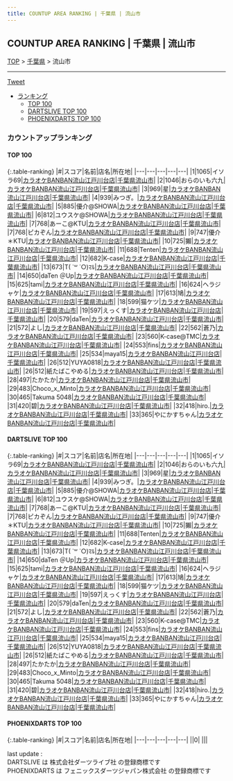 ```yaml
---
title: COUNTUP AREA RANKING | 千葉県 | 流山市
---
```

## COUNTUP AREA RANKING | 千葉県 | 流山市

[TOP](/darts/rank/) > [千葉県](/darts/rank/千葉県/) > 流山市

___

<a href="https://twitter.com/share?ref_src=twsrc%5Etfw" data-text="COUNTUP AREA RANKING | 千葉県流山市" class="twitter-share-button" data-hashtags="DARTSLIVE,PHOENIXDARTS,darts,ダーツ" data-show-count="false">Tweet</a>

* [ランキング](#カウントアップランキング)
    * [TOP 100](#top-100)
    * [DARTSLIVE TOP 100](#dartslive-top-100)
    * [PHOENIXDARTS TOP 100](#phoenixdarts-top-100)

### カウントアップランキング

#### TOP 100



{:.table-ranking}
|#|スコア|名前|店名|所在地|
|---|---|---|---|---|
|1|1065|<span class="rank-name-dl">イソラ69</span>|<a href="https://search.dartslive.com/jp/shop/f96f89fddffde7970d9b047a20a7ba1e">カラオケBANBAN流山江戸川台店</a>|<a href="/darts/rank/千葉県/流山市">千葉県流山市</a>|
|2|1046|<span class="rank-name-dl">おらのいも六九</span>|<a href="https://search.dartslive.com/jp/shop/f96f89fddffde7970d9b047a20a7ba1e">カラオケBANBAN流山江戸川台店</a>|<a href="/darts/rank/千葉県/流山市">千葉県流山市</a>|
|3|969|<span class="rank-name-dl">星</span>|<a href="https://search.dartslive.com/jp/shop/f96f89fddffde7970d9b047a20a7ba1e">カラオケBANBAN流山江戸川台店</a>|<a href="/darts/rank/千葉県/流山市">千葉県流山市</a>|
|4|939|<span class="rank-name-dl">みつぎ。</span>|<a href="https://search.dartslive.com/jp/shop/f96f89fddffde7970d9b047a20a7ba1e">カラオケBANBAN流山江戸川台店</a>|<a href="/darts/rank/千葉県/流山市">千葉県流山市</a>|
|5|885|<span class="rank-name-dl">優介@SHOWA</span>|<a href="https://search.dartslive.com/jp/shop/f96f89fddffde7970d9b047a20a7ba1e">カラオケBANBAN流山江戸川台店</a>|<a href="/darts/rank/千葉県/流山市">千葉県流山市</a>|
|6|812|<span class="rank-name-dl">ユウスケ@SHOWA</span>|<a href="https://search.dartslive.com/jp/shop/f96f89fddffde7970d9b047a20a7ba1e">カラオケBANBAN流山江戸川台店</a>|<a href="/darts/rank/千葉県/流山市">千葉県流山市</a>|
|7|768|<span class="rank-name-dl">あーこ@KTU</span>|<a href="https://search.dartslive.com/jp/shop/f96f89fddffde7970d9b047a20a7ba1e">カラオケBANBAN流山江戸川台店</a>|<a href="/darts/rank/千葉県/流山市">千葉県流山市</a>|
|7|768|<span class="rank-name-dl">ピカぞん</span>|<a href="https://search.dartslive.com/jp/shop/f96f89fddffde7970d9b047a20a7ba1e">カラオケBANBAN流山江戸川台店</a>|<a href="/darts/rank/千葉県/流山市">千葉県流山市</a>|
|9|747|<span class="rank-name-dl">優介＊KTU</span>|<a href="https://search.dartslive.com/jp/shop/f96f89fddffde7970d9b047a20a7ba1e">カラオケBANBAN流山江戸川台店</a>|<a href="/darts/rank/千葉県/流山市">千葉県流山市</a>|
|10|725|<span class="rank-name-dl">獺</span>|<a href="https://search.dartslive.com/jp/shop/f96f89fddffde7970d9b047a20a7ba1e">カラオケBANBAN流山江戸川台店</a>|<a href="/darts/rank/千葉県/流山市">千葉県流山市</a>|
|11|688|<span class="rank-name-dl">Tenten</span>|<a href="https://search.dartslive.com/jp/shop/f96f89fddffde7970d9b047a20a7ba1e">カラオケBANBAN流山江戸川台店</a>|<a href="/darts/rank/千葉県/流山市">千葉県流山市</a>|
|12|682|<span class="rank-name-dl">K-case</span>|<a href="https://search.dartslive.com/jp/shop/f96f89fddffde7970d9b047a20a7ba1e">カラオケBANBAN流山江戸川台店</a>|<a href="/darts/rank/千葉県/流山市">千葉県流山市</a>|
|13|673|<span class="rank-name-dl">T( ˙꒳ ˙○)ﾏﾙ</span>|<a href="https://search.dartslive.com/jp/shop/f96f89fddffde7970d9b047a20a7ba1e">カラオケBANBAN流山江戸川台店</a>|<a href="/darts/rank/千葉県/流山市">千葉県流山市</a>|
|14|650|<span class="rank-name-dl">daTen ＠Up</span>|<a href="https://search.dartslive.com/jp/shop/f96f89fddffde7970d9b047a20a7ba1e">カラオケBANBAN流山江戸川台店</a>|<a href="/darts/rank/千葉県/流山市">千葉県流山市</a>|
|15|625|<span class="rank-name-dl">tami</span>|<a href="https://search.dartslive.com/jp/shop/f96f89fddffde7970d9b047a20a7ba1e">カラオケBANBAN流山江戸川台店</a>|<a href="/darts/rank/千葉県/流山市">千葉県流山市</a>|
|16|624|<span class="rank-name-dl">ヘラジャケ</span>|<a href="https://search.dartslive.com/jp/shop/f96f89fddffde7970d9b047a20a7ba1e">カラオケBANBAN流山江戸川台店</a>|<a href="/darts/rank/千葉県/流山市">千葉県流山市</a>|
|17|613|<span class="rank-name-dl">鳩</span>|<a href="https://search.dartslive.com/jp/shop/f96f89fddffde7970d9b047a20a7ba1e">カラオケBANBAN流山江戸川台店</a>|<a href="/darts/rank/千葉県/流山市">千葉県流山市</a>|
|18|599|<span class="rank-name-dl">猫ケツ</span>|<a href="https://search.dartslive.com/jp/shop/f96f89fddffde7970d9b047a20a7ba1e">カラオケBANBAN流山江戸川台店</a>|<a href="/darts/rank/千葉県/流山市">千葉県流山市</a>|
|19|597|<span class="rank-name-dl">えっくす</span>|<a href="https://search.dartslive.com/jp/shop/f96f89fddffde7970d9b047a20a7ba1e">カラオケBANBAN流山江戸川台店</a>|<a href="/darts/rank/千葉県/流山市">千葉県流山市</a>|
|20|579|<span class="rank-name-dl">daTen</span>|<a href="https://search.dartslive.com/jp/shop/f96f89fddffde7970d9b047a20a7ba1e">カラオケBANBAN流山江戸川台店</a>|<a href="/darts/rank/千葉県/流山市">千葉県流山市</a>|
|21|572|<span class="rank-name-dl">よし</span>|<a href="https://search.dartslive.com/jp/shop/f96f89fddffde7970d9b047a20a7ba1e">カラオケBANBAN流山江戸川台店</a>|<a href="/darts/rank/千葉県/流山市">千葉県流山市</a>|
|22|562|<span class="rank-name-dl">蒼乃</span>|<a href="https://search.dartslive.com/jp/shop/f96f89fddffde7970d9b047a20a7ba1e">カラオケBANBAN流山江戸川台店</a>|<a href="/darts/rank/千葉県/流山市">千葉県流山市</a>|
|23|560|<span class="rank-name-dl">K-case@TMC</span>|<a href="https://search.dartslive.com/jp/shop/f96f89fddffde7970d9b047a20a7ba1e">カラオケBANBAN流山江戸川台店</a>|<a href="/darts/rank/千葉県/流山市">千葉県流山市</a>|
|24|553|<span class="rank-name-dl">fins</span>|<a href="https://search.dartslive.com/jp/shop/f96f89fddffde7970d9b047a20a7ba1e">カラオケBANBAN流山江戸川台店</a>|<a href="/darts/rank/千葉県/流山市">千葉県流山市</a>|
|25|534|<span class="rank-name-dl">maya15</span>|<a href="https://search.dartslive.com/jp/shop/f96f89fddffde7970d9b047a20a7ba1e">カラオケBANBAN流山江戸川台店</a>|<a href="/darts/rank/千葉県/流山市">千葉県流山市</a>|
|26|512|<span class="rank-name-dl">YUYA0818</span>|<a href="https://search.dartslive.com/jp/shop/f96f89fddffde7970d9b047a20a7ba1e">カラオケBANBAN流山江戸川台店</a>|<a href="/darts/rank/千葉県/流山市">千葉県流山市</a>|
|26|512|<span class="rank-name-dl">紙たばこやめる</span>|<a href="https://search.dartslive.com/jp/shop/f96f89fddffde7970d9b047a20a7ba1e">カラオケBANBAN流山江戸川台店</a>|<a href="/darts/rank/千葉県/流山市">千葉県流山市</a>|
|28|497|<span class="rank-name-dl">たかたか</span>|<a href="https://search.dartslive.com/jp/shop/f96f89fddffde7970d9b047a20a7ba1e">カラオケBANBAN流山江戸川台店</a>|<a href="/darts/rank/千葉県/流山市">千葉県流山市</a>|
|29|483|<span class="rank-name-dl">Choco_x_Minto</span>|<a href="https://search.dartslive.com/jp/shop/f96f89fddffde7970d9b047a20a7ba1e">カラオケBANBAN流山江戸川台店</a>|<a href="/darts/rank/千葉県/流山市">千葉県流山市</a>|
|30|465|<span class="rank-name-dl">Takuma 5048</span>|<a href="https://search.dartslive.com/jp/shop/f96f89fddffde7970d9b047a20a7ba1e">カラオケBANBAN流山江戸川台店</a>|<a href="/darts/rank/千葉県/流山市">千葉県流山市</a>|
|31|420|<span class="rank-name-dl">碧</span>|<a href="https://search.dartslive.com/jp/shop/f96f89fddffde7970d9b047a20a7ba1e">カラオケBANBAN流山江戸川台店</a>|<a href="/darts/rank/千葉県/流山市">千葉県流山市</a>|
|32|418|<span class="rank-name-dl">hiro.</span>|<a href="https://search.dartslive.com/jp/shop/f96f89fddffde7970d9b047a20a7ba1e">カラオケBANBAN流山江戸川台店</a>|<a href="/darts/rank/千葉県/流山市">千葉県流山市</a>|
|33|365|<span class="rank-name-dl">やにかすちゃん</span>|<a href="https://search.dartslive.com/jp/shop/f96f89fddffde7970d9b047a20a7ba1e">カラオケBANBAN流山江戸川台店</a>|<a href="/darts/rank/千葉県/流山市">千葉県流山市</a>|


#### DARTSLIVE TOP 100



{:.table-ranking}
|#|スコア|名前|店名|所在地|
|---|---|---|---|---|
|1|1065|<span class="rank-name-dl">イソラ69</span>|<a href="https://search.dartslive.com/jp/shop/f96f89fddffde7970d9b047a20a7ba1e">カラオケBANBAN流山江戸川台店</a>|<a href="/darts/rank/千葉県/流山市">千葉県流山市</a>|
|2|1046|<span class="rank-name-dl">おらのいも六九</span>|<a href="https://search.dartslive.com/jp/shop/f96f89fddffde7970d9b047a20a7ba1e">カラオケBANBAN流山江戸川台店</a>|<a href="/darts/rank/千葉県/流山市">千葉県流山市</a>|
|3|969|<span class="rank-name-dl">星</span>|<a href="https://search.dartslive.com/jp/shop/f96f89fddffde7970d9b047a20a7ba1e">カラオケBANBAN流山江戸川台店</a>|<a href="/darts/rank/千葉県/流山市">千葉県流山市</a>|
|4|939|<span class="rank-name-dl">みつぎ。</span>|<a href="https://search.dartslive.com/jp/shop/f96f89fddffde7970d9b047a20a7ba1e">カラオケBANBAN流山江戸川台店</a>|<a href="/darts/rank/千葉県/流山市">千葉県流山市</a>|
|5|885|<span class="rank-name-dl">優介@SHOWA</span>|<a href="https://search.dartslive.com/jp/shop/f96f89fddffde7970d9b047a20a7ba1e">カラオケBANBAN流山江戸川台店</a>|<a href="/darts/rank/千葉県/流山市">千葉県流山市</a>|
|6|812|<span class="rank-name-dl">ユウスケ@SHOWA</span>|<a href="https://search.dartslive.com/jp/shop/f96f89fddffde7970d9b047a20a7ba1e">カラオケBANBAN流山江戸川台店</a>|<a href="/darts/rank/千葉県/流山市">千葉県流山市</a>|
|7|768|<span class="rank-name-dl">あーこ@KTU</span>|<a href="https://search.dartslive.com/jp/shop/f96f89fddffde7970d9b047a20a7ba1e">カラオケBANBAN流山江戸川台店</a>|<a href="/darts/rank/千葉県/流山市">千葉県流山市</a>|
|7|768|<span class="rank-name-dl">ピカぞん</span>|<a href="https://search.dartslive.com/jp/shop/f96f89fddffde7970d9b047a20a7ba1e">カラオケBANBAN流山江戸川台店</a>|<a href="/darts/rank/千葉県/流山市">千葉県流山市</a>|
|9|747|<span class="rank-name-dl">優介＊KTU</span>|<a href="https://search.dartslive.com/jp/shop/f96f89fddffde7970d9b047a20a7ba1e">カラオケBANBAN流山江戸川台店</a>|<a href="/darts/rank/千葉県/流山市">千葉県流山市</a>|
|10|725|<span class="rank-name-dl">獺</span>|<a href="https://search.dartslive.com/jp/shop/f96f89fddffde7970d9b047a20a7ba1e">カラオケBANBAN流山江戸川台店</a>|<a href="/darts/rank/千葉県/流山市">千葉県流山市</a>|
|11|688|<span class="rank-name-dl">Tenten</span>|<a href="https://search.dartslive.com/jp/shop/f96f89fddffde7970d9b047a20a7ba1e">カラオケBANBAN流山江戸川台店</a>|<a href="/darts/rank/千葉県/流山市">千葉県流山市</a>|
|12|682|<span class="rank-name-dl">K-case</span>|<a href="https://search.dartslive.com/jp/shop/f96f89fddffde7970d9b047a20a7ba1e">カラオケBANBAN流山江戸川台店</a>|<a href="/darts/rank/千葉県/流山市">千葉県流山市</a>|
|13|673|<span class="rank-name-dl">T( ˙꒳ ˙○)ﾏﾙ</span>|<a href="https://search.dartslive.com/jp/shop/f96f89fddffde7970d9b047a20a7ba1e">カラオケBANBAN流山江戸川台店</a>|<a href="/darts/rank/千葉県/流山市">千葉県流山市</a>|
|14|650|<span class="rank-name-dl">daTen ＠Up</span>|<a href="https://search.dartslive.com/jp/shop/f96f89fddffde7970d9b047a20a7ba1e">カラオケBANBAN流山江戸川台店</a>|<a href="/darts/rank/千葉県/流山市">千葉県流山市</a>|
|15|625|<span class="rank-name-dl">tami</span>|<a href="https://search.dartslive.com/jp/shop/f96f89fddffde7970d9b047a20a7ba1e">カラオケBANBAN流山江戸川台店</a>|<a href="/darts/rank/千葉県/流山市">千葉県流山市</a>|
|16|624|<span class="rank-name-dl">ヘラジャケ</span>|<a href="https://search.dartslive.com/jp/shop/f96f89fddffde7970d9b047a20a7ba1e">カラオケBANBAN流山江戸川台店</a>|<a href="/darts/rank/千葉県/流山市">千葉県流山市</a>|
|17|613|<span class="rank-name-dl">鳩</span>|<a href="https://search.dartslive.com/jp/shop/f96f89fddffde7970d9b047a20a7ba1e">カラオケBANBAN流山江戸川台店</a>|<a href="/darts/rank/千葉県/流山市">千葉県流山市</a>|
|18|599|<span class="rank-name-dl">猫ケツ</span>|<a href="https://search.dartslive.com/jp/shop/f96f89fddffde7970d9b047a20a7ba1e">カラオケBANBAN流山江戸川台店</a>|<a href="/darts/rank/千葉県/流山市">千葉県流山市</a>|
|19|597|<span class="rank-name-dl">えっくす</span>|<a href="https://search.dartslive.com/jp/shop/f96f89fddffde7970d9b047a20a7ba1e">カラオケBANBAN流山江戸川台店</a>|<a href="/darts/rank/千葉県/流山市">千葉県流山市</a>|
|20|579|<span class="rank-name-dl">daTen</span>|<a href="https://search.dartslive.com/jp/shop/f96f89fddffde7970d9b047a20a7ba1e">カラオケBANBAN流山江戸川台店</a>|<a href="/darts/rank/千葉県/流山市">千葉県流山市</a>|
|21|572|<span class="rank-name-dl">よし</span>|<a href="https://search.dartslive.com/jp/shop/f96f89fddffde7970d9b047a20a7ba1e">カラオケBANBAN流山江戸川台店</a>|<a href="/darts/rank/千葉県/流山市">千葉県流山市</a>|
|22|562|<span class="rank-name-dl">蒼乃</span>|<a href="https://search.dartslive.com/jp/shop/f96f89fddffde7970d9b047a20a7ba1e">カラオケBANBAN流山江戸川台店</a>|<a href="/darts/rank/千葉県/流山市">千葉県流山市</a>|
|23|560|<span class="rank-name-dl">K-case@TMC</span>|<a href="https://search.dartslive.com/jp/shop/f96f89fddffde7970d9b047a20a7ba1e">カラオケBANBAN流山江戸川台店</a>|<a href="/darts/rank/千葉県/流山市">千葉県流山市</a>|
|24|553|<span class="rank-name-dl">fins</span>|<a href="https://search.dartslive.com/jp/shop/f96f89fddffde7970d9b047a20a7ba1e">カラオケBANBAN流山江戸川台店</a>|<a href="/darts/rank/千葉県/流山市">千葉県流山市</a>|
|25|534|<span class="rank-name-dl">maya15</span>|<a href="https://search.dartslive.com/jp/shop/f96f89fddffde7970d9b047a20a7ba1e">カラオケBANBAN流山江戸川台店</a>|<a href="/darts/rank/千葉県/流山市">千葉県流山市</a>|
|26|512|<span class="rank-name-dl">YUYA0818</span>|<a href="https://search.dartslive.com/jp/shop/f96f89fddffde7970d9b047a20a7ba1e">カラオケBANBAN流山江戸川台店</a>|<a href="/darts/rank/千葉県/流山市">千葉県流山市</a>|
|26|512|<span class="rank-name-dl">紙たばこやめる</span>|<a href="https://search.dartslive.com/jp/shop/f96f89fddffde7970d9b047a20a7ba1e">カラオケBANBAN流山江戸川台店</a>|<a href="/darts/rank/千葉県/流山市">千葉県流山市</a>|
|28|497|<span class="rank-name-dl">たかたか</span>|<a href="https://search.dartslive.com/jp/shop/f96f89fddffde7970d9b047a20a7ba1e">カラオケBANBAN流山江戸川台店</a>|<a href="/darts/rank/千葉県/流山市">千葉県流山市</a>|
|29|483|<span class="rank-name-dl">Choco_x_Minto</span>|<a href="https://search.dartslive.com/jp/shop/f96f89fddffde7970d9b047a20a7ba1e">カラオケBANBAN流山江戸川台店</a>|<a href="/darts/rank/千葉県/流山市">千葉県流山市</a>|
|30|465|<span class="rank-name-dl">Takuma 5048</span>|<a href="https://search.dartslive.com/jp/shop/f96f89fddffde7970d9b047a20a7ba1e">カラオケBANBAN流山江戸川台店</a>|<a href="/darts/rank/千葉県/流山市">千葉県流山市</a>|
|31|420|<span class="rank-name-dl">碧</span>|<a href="https://search.dartslive.com/jp/shop/f96f89fddffde7970d9b047a20a7ba1e">カラオケBANBAN流山江戸川台店</a>|<a href="/darts/rank/千葉県/流山市">千葉県流山市</a>|
|32|418|<span class="rank-name-dl">hiro.</span>|<a href="https://search.dartslive.com/jp/shop/f96f89fddffde7970d9b047a20a7ba1e">カラオケBANBAN流山江戸川台店</a>|<a href="/darts/rank/千葉県/流山市">千葉県流山市</a>|
|33|365|<span class="rank-name-dl">やにかすちゃん</span>|<a href="https://search.dartslive.com/jp/shop/f96f89fddffde7970d9b047a20a7ba1e">カラオケBANBAN流山江戸川台店</a>|<a href="/darts/rank/千葉県/流山市">千葉県流山市</a>|


#### PHOENIXDARTS TOP 100



{:.table-ranking}
|#|スコア|名前|店名|所在地|
|---|---|---|---|---|
||0|<span class="rank-name-dl"> </span>|<a href=""></a>|<a href="/darts/rank//"></a>|


<div class="footer border-top border-gray-light mt-5 pt-3 text-right text-gray">
    last update : <span style="font-weight: italic" id="foot_last_modified"></span><br />
    DARTSLIVE は 株式会社ダーツライブ社 の登録商標です<br />
    PHOENIXDARTS は フェニックスダーツジャパン株式会社 の登録商標です<br />
</div>

<script src="https://cdnjs.cloudflare.com/ajax/libs/jquery.tablesorter/2.31.3/js/jquery.tablesorter.min.js" integrity="sha512-qzgd5cYSZcosqpzpn7zF2ZId8f/8CHmFKZ8j7mU4OUXTNRd5g+ZHBPsgKEwoqxCtdQvExE5LprwwPAgoicguNg==" crossorigin="anonymous" referrerpolicy="no-referrer"></script>
<link rel="stylesheet" href="https://cdnjs.cloudflare.com/ajax/libs/jquery.tablesorter/2.31.3/css/theme.default.min.css" integrity="sha512-wghhOJkjQX0Lh3NSWvNKeZ0ZpNn+SPVXX1Qyc9OCaogADktxrBiBdKGDoqVUOyhStvMBmJQ8ZdMHiR3wuEq8+w==" crossorigin="anonymous" referrerpolicy="no-referrer" />
<script>
$(function() {
    $(".table-ranking").tablesorter({sortList:[[0, 0]]});
    $("#foot_last_modified").text(formatDate(new Date(document.lastModified), 'yyyy-MM-dd HH:mm:ss'));
});
</script>

<script async src="https://platform.twitter.com/widgets.js" charset="utf-8"></script>